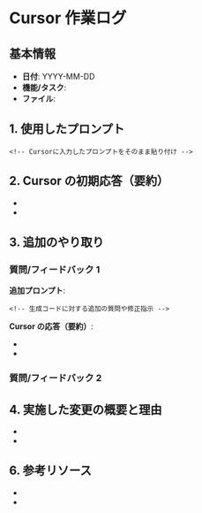 # Cursor 作業ログ

## 基本情報

- **日付**: YYYY-MM-DD
- **機能/タスク**: <!-- 例: ユーザー認証機能実装、記事投稿フォーム作成 -->
- **ファイル**: <!-- 作成/編集したファイル名 -->

## 1. 使用したプロンプト

```
<!-- Cursorに入力したプロンプトをそのまま貼り付け -->
```

## 2. Cursor の初期応答（要約）

- <!-- 初期応答の要約1　-->
- <!-- 初期応答の要約2　-->

## 3. 追加のやり取り

### 質問/フィードバック 1

**追加プロンプト**:

```
<!-- 生成コードに対する追加の質問や修正指示 -->
```

**Cursor の応答（要約）**:

- <!-- 応答の要約1　-->
- <!-- 応答の要約2　-->

### 質問/フィードバック 2

<!-- 必要に応じて追加 -->

## 4. 実施した変更の概要と理由

- <!-- 概要 -->
- <!-- 理由 -->

## 6. 参考リソース

- <!-- 役立った参考リソースへのリンク -->
- <!-- 役立った参考リソースへのリンク -->
